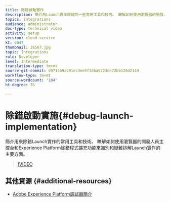 ```yaml
---
title: 除錯啟動實作
description: 簡介為Launch實作除錯的一些常用工具和技巧。 瞭解如何使用瀏覽器的開發人員主控台和Experience Platform除錯程式擴充功能來識別和疑難排解Launch實作的主要方面。
topics: integrations
audience: administrator
doc-type: technical video
activity: setup
version: cloud-service
kt: 6047
thumbnail: 38567.jpg
topic: Integrations
role: Developer
level: Intermediate
translation-type: tm+mt
source-git-commit: d9714b9a291ec3ee5f3dba9723de72bb120d2149
workflow-type: tm+mt
source-wordcount: '104'
ht-degree: 3%

---
```



# 除錯啟動實施{#debug-launch-implementation}

簡介用來除錯Launch實作的常用工具和技術。 瞭解如何使用瀏覽器的開發人員主控台和Experience Platform除錯程式擴充功能來識別和疑難排解Launch實作的主要方面。

>[!VIDEO](https://video.tv.adobe.com/v/38567?quality=12&learn=on)

## 其他資源 {#additional-resources}

* [Adobe Experience Platform調試器簡介](https://docs.adobe.com/content/help/en/platform-learn/tutorials/data-ingestion/web-sdk/introduction-to-the-experience-platform-debugger.html)
